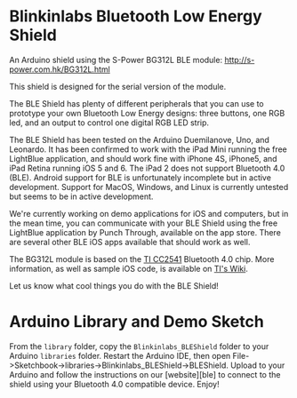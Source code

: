 # Blinkinlabs Bluetooth Low Energy Shield

An Arduino shield using the S-Power BG312L BLE module:
http://s-power.com.hk/BG312L.html

This shield is designed for the serial version of the module.

The BLE Shield has plenty of different peripherals that you can use to prototype your own Bluetooth Low Energy designs: three buttons, one RGB led, and an output to control one digital RGB LED strip.

The BLE Shield has been tested on the Arduino Duemilanove, Uno, and Leonardo. It has been confirmed to work with the iPad Mini running the free LightBlue application, and should work fine with iPhone 4S, iPhone5, and iPad Retina running iOS 5 and 6. The iPad 2 does not support Bluetooth 4.0 (BLE). Android support for BLE is unfortunately incomplete but in active development. Support for MacOS, Windows, and Linux is currently untested but seems to be in active development.

We're currently working on demo applications for iOS and computers, but in the mean time, you can communicate with your BLE Shield using the free LightBlue application by Punch Through, available on the app store. There are several other BLE iOS apps available that should work as well.

The BG312L module is based on the [TI CC2541][ti] Bluetooth 4.0 chip. More information, as well as sample iOS code, is available on [TI's Wiki][ti-wiki].

Let us know what cool things you do with the BLE Shield!

# Arduino Library and Demo Sketch

From the `library` folder, copy the `Blinkinlabs_BLEShield` folder to your Arduino `libraries` folder. Restart the Arduino IDE, then open File->Sketchbook->libraries->Blinkinlabs_BLEShield->BLEShield. Upload to your Arduino and follow the instructions on our [website][ble] to connect to the shield using your Bluetooth 4.0 compatible device. Enjoy!

[ti]: http://www.ti.com/product/cc2541
[ti-wiki]: http://processors.wiki.ti.com/index.php/Category:BluetoothLE
